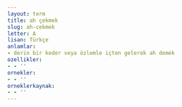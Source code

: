 ```yaml
---
layout: term
title: ah çekmek
slug: ah-cekmek
letter: A
lisan: Türkçe
anlamlar:
- derin bir keder veya özlemle içten gelerek ah demek
ozellikler:
- - ''
ornekler:
- - ''
orneklerkaynak:
- - ''
---
```

